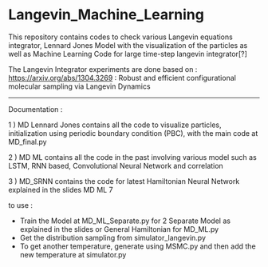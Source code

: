 # Langevin_Machine_Learning

This repository contains codes to check various Langevin equations integrator, Lennard Jones Model with the visualization of the particles as well as Machine Learning Code for large time-step langevin integrator[?]

The Langevin Integrator experiments are done based on : 
https://arxiv.org/abs/1304.3269 : Robust and efficient configurational molecular sampling via Langevin Dynamics

_______________________________________________________________________________________________________________________________

Documentation : 
  
  1 ) MD Lennard Jones contains all the code to visualize particles, initialization using periodic boundary condition (PBC),    with the main code at MD_final.py
 
 2 ) MD ML contains all the code in the past involving various model such as LSTM, RNN based, Convolutional Neural Network and correlation
  
  3 ) MD_SRNN contains the code for latest Hamiltonian Neural Network explained in the slides MD ML 7
  
  to use : 
  - Train the Model at MD_ML_Separate.py for 2 Separate Model as explained in the slides or General Hamiltonian for MD_ML.py
  - Get the distribution sampling from simulator_langevin.py
  - To get another temperature, generate using MSMC.py and then add the new temperature at simulator.py
